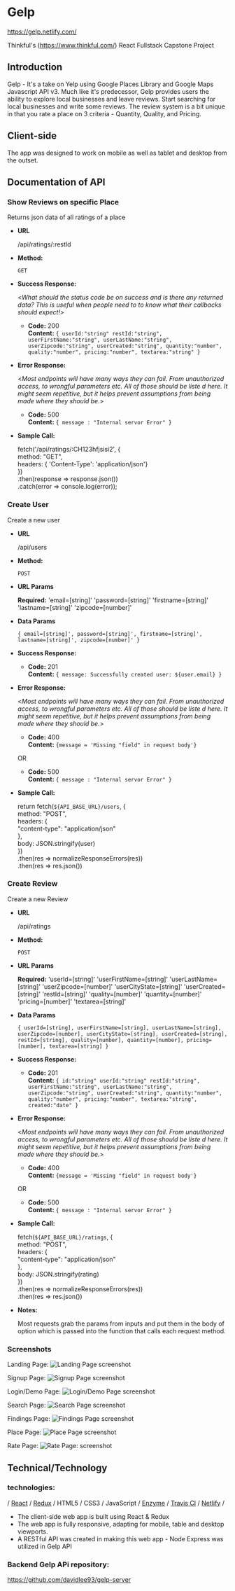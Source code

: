 # Gelp

https://gelp.netlify.com/

Thinkful's (https://www.thinkful.com/) React Fullstack Capstone Project

## Introduction

Gelp - It's a take on Yelp using Google Places Library and Google Maps Javascript API v3. Much like it's predecessor, Gelp provides users the ability to explore local businesses and leave reviews. Start searching for local businesses and write some reviews. The review system is a bit unique in that you rate a place on 3 criteria - Quantity, Quality, and Pricing.

## Client-side

The app was designed to work on mobile as well as tablet and desktop from the outset.

## Documentation of API

### **Show Reviews on specific Place**

Returns json data of all ratings of a place

* **URL**

  /api/ratings/:restId

* **Method:**

  `GET`

- **Success Response:**

  <_What should the status code be on success and is there any returned data? This is useful when people need to to know what their callbacks should expect!_>

  * **Code:** 200 <br />
    **Content:** `{ userId:"string" restId:"string", userFirstName:"string", userLastName:"string", userZipcode:"string", userCreated:"string", quantity:"number", quality:"number", pricing:"number", textarea:"string" }`

- **Error Response:**

  <_Most endpoints will have many ways they can fail. From unauthorized access, to wrongful parameters etc. All of those should be liste d here. It might seem repetitive, but it helps prevent assumptions from being made where they should be._>

  * **Code:** 500 <br />
    **Content:** `{ message : "Internal servor Error" }`

- **Sample Call:**

  fetch('/api/ratings/:CH123hfjsisi2', {<br />
  method: "GET",<br />
  headers: { 'Content-Type': 'application/json'}<br />
  })<br />
  .then(response => response.json())<br />
  .catch(error => console.log(error));<br />

### **Create User**

Create a new user

* **URL**

  /api/users

* **Method:**

  `POST`

* **URL Params**

  **Required:**
  'email=[string]'
  'password=[string]'
  'firstname=[string]'
  'lastname=[string]'
  'zipcode=[number]'

* **Data Params**

  `{ email=[string]', password=[string]', firstname=[string]', lastname=[string]', zipcode=[number]' }`

* **Success Response:**

  * **Code:** 201 <br />
    **Content:** `{ message: Successfully created user: ${user.email} }`

* **Error Response:**

  <_Most endpoints will have many ways they can fail. From unauthorized access, to wrongful parameters etc. All of those should be liste d here. It might seem repetitive, but it helps prevent assumptions from being made where they should be._>

  * **Code:** 400 <br />
    **Content:** `{message = 'Missing "field" in request body'}`

  OR

  * **Code:** 500 <br />
    **Content:** `{ message : "Internal servor Error" }`

* **Sample Call:**

  return fetch(`${API_BASE_URL}/users`, {<br />
  method: "POST",<br />
  headers: {<br />
  "content-type": "application/json"<br />
  },<br />
  body: JSON.stringify(user)<br />
  })<br />
  .then(res => normalizeResponseErrors(res))<br />
  .then(res => res.json())<br />

### **Create Review**

Create a new Review

* **URL**

  /api/ratings

* **Method:**

  `POST`

* **URL Params**

  **Required:**
  'userId=[string]'
  'userFirstName=[string]'
  'userLastName=[string]'
  'userZipcode=[number]'
  'userCityState=[string]'
  'userCreated=[string]'
  'restId=[string]'
  'quality=[number]'
  'quantity=[number]'
  'pricing=[number]'
  'textarea=[string]'

* **Data Params**

  `{ userId=[string], userFirstName=[string], userLastName=[string], userZipcode=[number], userCityState=[string], userCreated=[string], restId=[string], quality=[number], quantity=[number], pricing=[number], textarea=[string] }`

* **Success Response:**

  * **Code:** 201 <br />
    **Content:** `{ id:"string" userId:"string" restId:"string", userFirstName:"string", userLastName:"string", userZipcode:"string", userCreated:"string", quantity:"number", quality:"number", pricing:"number", textarea:"string", created:"date" }`

* **Error Response:**

  <_Most endpoints will have many ways they can fail. From unauthorized access, to wrongful parameters etc. All of those should be liste d here. It might seem repetitive, but it helps prevent assumptions from being made where they should be._>

  * **Code:** 400 <br />
    **Content:** `{message = 'Missing "field" in request body'}`

  OR

  * **Code:** 500 <br />
    **Content:** `{ message : "Internal servor Error" }`

* **Sample Call:**

  fetch(`${API_BASE_URL}/ratings`, {<br />
  method: "POST",<br />
  headers: {<br />
  "content-type": "application/json"<br />
  },<br />
  body: JSON.stringify(rating)<br />
  })<br />
  .then(res => normalizeResponseErrors(res))<br />
  .then(res => res.json())<br />

* **Notes:**

  Most requests grab the params from inputs and put them in the body of option which is passed into the function that calls each request method.

### Screenshots

Landing Page:
![Landing Page screenshot](https://github.com/davidlee93/gelp-client/blob/master/public/Landing%20Page.png)

Signup Page:
![Signup Page screenshot](https://github.com/davidlee93/gelp-client/blob/master/public/signup-page.png)

Login/Demo Page:
![Login/Demo Page screenshot](https://github.com/davidlee93/gelp-client/blob/master/public/login%3Ademo-page.png)

Search Page:
![Search Page screenshot](https://github.com/davidlee93/gelp-client/blob/master/public/Search%20Page.png)

Findings Page:
![Findings Page screenshot](https://github.com/davidlee93/gelp-client/blob/master/public/findings-page.png)

Place Page:
![Place Page screenshot](https://github.com/davidlee93/gelp-client/blob/master/public/place-page.png)

Rate Page:
![Rate Page: screenshot](https://github.com/davidlee93/gelp-client/blob/master/public/Rate%20Page.png)

## Technical/Technology

### technologies:

/ <a href="https://reactjs.org/">React</a> / <a href="https://redux.js.org/">Redux</a> / HTML5 / CSS3 / JavaScript / <a href="https://github.com/airbnb/enzyme">Enzyme</a> / <a href="https://travis-ci.org/">Travis CI</a> / <a href="https://www.netlify.com/">Netlify</a> /

* The client-side web app is built using React & Redux
* The web app is fully responsive, adapting for mobile, table and desktop viewports.
* A RESTful API was created in making this web app - Node Express was utilized in Gelp API

### Backend Gelp APi repository:

https://github.com/davidlee93/gelp-server
